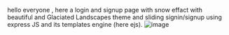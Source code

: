 hello everyone , here a login and signup page with snow effact with beautiful and Glaciated Landscapes theme and sliding signin/signup using express JS and its templates engine (here ejs).
![image](https://github.com/HardikSaresa/expess-mongo/assets/133850709/93e5ecef-7139-4571-b54f-7ab550cc97d3)

